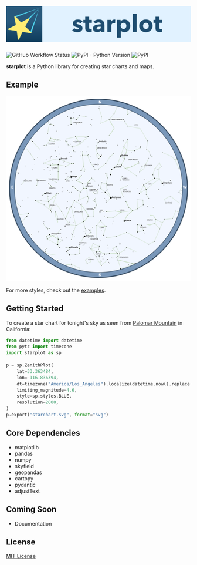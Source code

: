 # <img src="https://raw.githubusercontent.com/steveberardi/starplot/plot-framework/docs/banner.svg" width="900">
![GitHub Workflow Status](https://img.shields.io/github/actions/workflow/status/steveberardi/starplot/test.yml?style=for-the-badge)
![PyPI - Python Version](https://img.shields.io/pypi/pyversions/starplot?style=for-the-badge)
![PyPI](https://img.shields.io/pypi/v/starplot?style=for-the-badge)

**starplot** is a Python library for creating star charts and maps.

## Example
![Example](https://raw.githubusercontent.com/steveberardi/starplot/main/examples/starchart-blue.png)

For more styles, check out the [examples](examples/).

## Getting Started

To create a star chart for tonight's sky as seen from [Palomar Mountain](https://en.wikipedia.org/wiki/Palomar_Mountain) in California:

```python
from datetime import datetime
from pytz import timezone
import starplot as sp

p = sp.ZenithPlot(
    lat=33.363484, 
    lon=-116.836394,
    dt=timezone("America/Los_Angeles").localize(datetime.now().replace(hour=22)),
    limiting_magnitude=4.6,
    style=sp.styles.BLUE,
    resolution=2000,
)
p.export("starchart.svg", format="svg")
```

## Core Dependencies

- matplotlib
- pandas
- numpy
- skyfield
- geopandas
- cartopy
- pydantic
- adjustText

## Coming Soon

- Documentation

## License
[MIT License](LICENSE)
